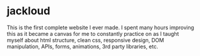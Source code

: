 # jackloud

This is the first complete website I ever made. I spent many hours improving this as it became a canvas for me to constantly practice on as I taught myself about html structure, clean css, responsive design, DOM manipulation, APIs, forms, animations, 3rd party libraries, etc.



